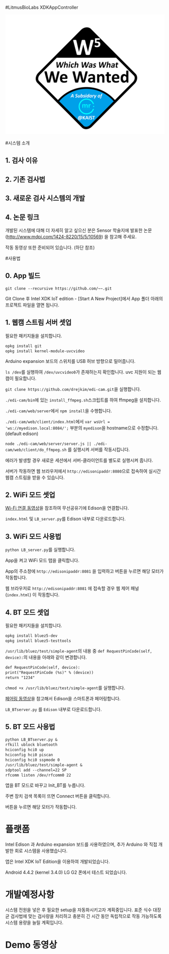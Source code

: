 #LitmusBioLabs XDKAppController

![](https://raw.githubusercontent.com/wjuni/W5-Intel-IoT/master/images/w5_logo.png)

#시스템 소개

## 1. 검사 이유

## 2. 기존 검사법

## 3. 새로운 검사 시스템의 개발

## 4. 논문 링크
개발된 시스템에 대해 더 자세히 알고 싶으신 분은 Sensor 학술지에 발표한 논문(http://www.mdpi.com/1424-8220/15/5/10569) 을 참고해 주세요.

작동 동영상 또한 준비되어 있습니다. (하단 참조)


#사용법
## 0. App 빌드
```
git clone --recursive https://github.com/~~.git
```
Git Clone 후 Intel XDK IoT edition - [Start A New Project]에서 App 폴더 아래의 프로젝트 파일을 열면 됩니다.

## 1. 웹캠 스트림 서버 셋업

필요한 패키지들을 설치합니다.
```
opkg install git
opkg install kernel-module-uvcvideo
```

Arduino expansion 보드의 스위치를 USB 허브 방향으로 밀어줍니다.

`ls /dev`를 실행하여 `/dev/uvcvideo0`가 존재하는지 확인합니다. uvc 지원이 되는 웹캠이 필요합니다.

`git clone https://github.com/drejkim/edi-cam.git`을 실행합니다.

`./edi-cam/bin`에 있는 `install_ffmpeg.sh`스크립트를 하여 ffmpeg을 설치합니다.

`./edi-cam/web/server`에서 `npm install`을 수행합니다.

`./edi-cam/web/client/index.html`에서 `var wsUrl = 'ws://myedison.local:8084/';` 부분의 `myedison`을 hostname으로 수정합니다. (default edison)

`node ./edi-cam/web/server/server.js || ./edi-cam/web/client/do_ffmpeg.sh` 를 실행시켜 서버를 작동시킵니다.

에러가 발생할 경우 새로운 세션에서 서버-클라이언트를 별도로 실행시켜 줍니다.

서버가 작동하면 웹 브라우저에서 `http://edisonipaddr:8080`으로 접속하여 실시간 웹캠 스트림을 받을 수 있습니다.


## 2. WiFi 모드 셋업

[Wi-Fi 연결 동영상](https://www.youtube.com/watch?v=6PUfcXDWjFY)을 참조하여 무선공유기에 Edison을 연결합니다.

`index.html` 및 `LB_server.py`를 Edison 내부로 다운로드합니다. 

## 3. WiFi 모드 사용법

`python LB_server.py`를 실행합니다.

App을 켜고 WiFi 모드 탭을 클릭합니다.

App의 주소창에 `http://edisonipaddr:8081` 을 입력하고 버튼을 누르면 해당 모터가 작동합니다.

웹 브라우저로 `http://edisonipaddr:8081` 에 접속할 경우 웹 제어 패널 (`index.html`) 이 작동합니다.

## 4. BT 모드 셋업

필요한 패키지들을 설치합니다.  
```
opkg install bluez5-dev
opkg install bluez5-testtools
``` 

`/usr/lib/bluez/test/simple-agent`의 내용 중 `def RequestPinCode(self, device):`의 내용을 아래와 같이 변경합니다.

```
def RequestPinCode(self, device):
print("RequestPinCode (%s)" % (device))
return "1234"
```

`chmod +x /usr/lib/bluez/test/simple-agent`를 실행합니다.

[페어링 동영상](https://www.youtube.com/watch?v=yuTXnxI4UWc)을 참고해서 Edison을 스마트폰과 페어링합니다.

`LB_BTserver.py` 를 `Edison` 내부로 다운로드합니다. 

## 5. BT 모드 사용법

```
python LB_BTserver.py &
rfkill ublock bluetooth
hciconfig hci0 up
hciconfig hci0 piscan
hciconfig hci0 sspmode 0
/usr/lib/bluez/test/simple-agent &
sdptool add --channel=22 SP
rfcomm listen /dev/rfcomm0 22
```

앱을 BT 모드로 바꾸고 Init_BT를 누릅니다. 

주변 장치 검색 목록이 뜨면 Connect 버튼을 클릭합니다.

버튼을 누르면 해당 모터가 작동합니다.

# 플랫폼

Intel Edison 과 Arduino expansion 보드를 사용하였으며, 추가 Arduino 와 직접 개발한 회로 시스템을 사용했습니다.

앱은 Intel XDK IoT Edition을 이용하여 개발되었습니다.

Android 4.4.2 (kernel 3.4.0) LG G2 폰에서 테스트 되었습니다.

# 개발예정사항

시스템 전원을 넣은 후 필요한 setup을 자동화시키고자 계획중입니다. 표준 식수 대장균 검사법에 맞는 검사량을 처리하고 충분히 긴 시간 동안 독립적으로 작동 가능하도록 시스템 용량을 늘릴 계획입니다.

# Demo 동영상

